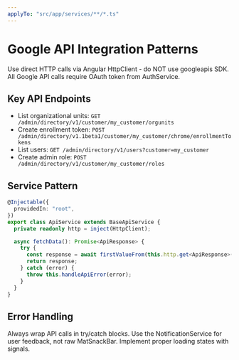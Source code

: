```yaml
---
applyTo: "src/app/services/**/*.ts"
---
```


# Google API Integration Patterns

Use direct HTTP calls via Angular HttpClient - do NOT use googleapis SDK.
All Google API calls require OAuth token from AuthService.

## Key API Endpoints

- List organizational units: `GET /admin/directory/v1/customer/my_customer/orgunits`
- Create enrollment token: `POST /admin/directory/v1.1beta1/customer/my_customer/chrome/enrollmentTokens`
- List users: `GET /admin/directory/v1/users?customer=my_customer`
- Create admin role: `POST /admin/directory/v1/customer/my_customer/roles`

## Service Pattern

```typescript
@Injectable({
  providedIn: "root",
})
export class ApiService extends BaseApiService {
  private readonly http = inject(HttpClient);

  async fetchData(): Promise<ApiResponse> {
    try {
      const response = await firstValueFrom(this.http.get<ApiResponse>("/api/endpoint"));
      return response;
    } catch (error) {
      throw this.handleApiError(error);
    }
  }
}
```

## Error Handling

Always wrap API calls in try/catch blocks.
Use the NotificationService for user feedback, not raw MatSnackBar.
Implement proper loading states with signals.
